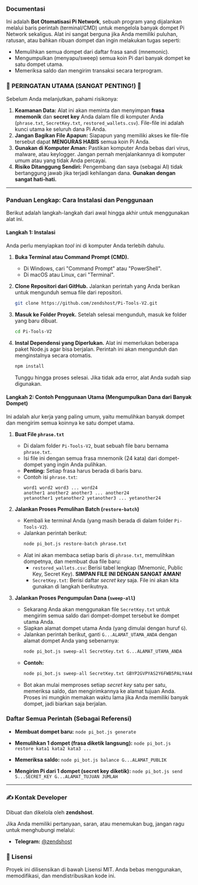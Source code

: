 

### Documentasi

Ini adalah **Bot Otomatisasi Pi Network**, sebuah program yang dijalankan melalui baris perintah (terminal/CMD) untuk mengelola banyak dompet Pi Network sekaligus. Alat ini sangat berguna jika Anda memiliki puluhan, ratusan, atau bahkan ribuan dompet dan ingin melakukan tugas seperti:

-   Memulihkan semua dompet dari daftar frasa sandi (mnemonic).
-   Mengumpulkan (menyapu/sweep) semua koin Pi dari banyak dompet ke satu dompet utama.
-   Memeriksa saldo dan mengirim transaksi secara terprogram.


### 🚨 **PERINGATAN UTAMA (SANGAT PENTING!)** 🚨

Sebelum Anda melanjutkan, pahami risikonya:

1.  **Keamanan Data:** Alat ini akan meminta dan menyimpan **frasa mnemonik** dan **secret key** Anda dalam file di komputer Anda (`phrase.txt`, `SecretKey.txt`, `restored_wallets.csv`). File-file ini adalah kunci utama ke seluruh dana Pi Anda.
2.  **Jangan Bagikan File Apapun:** Siapapun yang memiliki akses ke file-file tersebut dapat **MENGURAS HABIS** semua koin Pi Anda.
3.  **Gunakan di Komputer Aman:** Pastikan komputer Anda bebas dari virus, malware, atau keylogger. Jangan pernah menjalankannya di komputer umum atau yang tidak Anda percayai.
4.  **Risiko Ditanggung Sendiri:** Pengembang dan saya (sebagai AI) tidak bertanggung jawab jika terjadi kehilangan dana. **Gunakan dengan sangat hati-hati.**

---

### Panduan Lengkap: Cara Instalasi dan Penggunaan

Berikut adalah langkah-langkah dari awal hingga akhir untuk menggunakan alat ini.

#### Langkah 1: Instalasi

Anda perlu menyiapkan *tool* ini di komputer Anda terlebih dahulu.

1.  **Buka Terminal atau Command Prompt (CMD).**
    -   Di Windows, cari "Command Prompt" atau "PowerShell".
    -   Di macOS atau Linux, cari "Terminal".

2.  **Clone Repositori dari GitHub.**
    Jalankan perintah yang Anda berikan untuk mengunduh semua file dari repositori.
    ```bash
    git clone https://github.com/zendshost/Pi-Tools-V2.git
    ```

3.  **Masuk ke Folder Proyek.**
    Setelah selesai mengunduh, masuk ke folder yang baru dibuat.
    ```bash
    cd Pi-Tools-V2
    ```

4.  **Instal Dependensi yang Diperlukan.**
    Alat ini memerlukan beberapa paket Node.js agar bisa berjalan. Perintah ini akan mengunduh dan menginstalnya secara otomatis.
    ```bash
    npm install
    ```
    Tunggu hingga proses selesai. Jika tidak ada error, alat Anda sudah siap digunakan.

#### Langkah 2: Contoh Penggunaan Utama (Mengumpulkan Dana dari Banyak Dompet)

Ini adalah alur kerja yang paling umum, yaitu memulihkan banyak dompet dan mengirim semua koinnya ke satu dompet utama.

1.  **Buat File `phrase.txt`**
    -   Di dalam folder `Pi-Tools-V2`, buat sebuah file baru bernama `phrase.txt`.
    -   Isi file ini dengan semua frasa mnemonik (24 kata) dari dompet-dompet yang ingin Anda pulihkan.
    -   **Penting:** Setiap frasa harus berada di baris baru.
    -   Contoh isi `phrase.txt`:
        ```
        word1 word2 word3 ... word24
        another1 another2 another3 ... another24
        yetanother1 yetanother2 yetanother3 ... yetanother24
        ```

2.  **Jalankan Proses Pemulihan Batch (`restore-batch`)**
    -   Kembali ke terminal Anda (yang masih berada di dalam folder `Pi-Tools-V2`).
    -   Jalankan perintah berikut:
        ```bash
        node pi_bot.js restore-batch phrase.txt
        ```
    -   Alat ini akan membaca setiap baris di `phrase.txt`, memulihkan dompetnya, dan membuat dua file baru:
        -   `restored_wallets.csv`: Berisi tabel lengkap (Mnemonic, Public Key, Secret Key). **SIMPAN FILE INI DENGAN SANGAT AMAN!**
        -   `SecretKey.txt`: Berisi daftar *secret key* saja. File ini akan kita gunakan di langkah berikutnya.

3.  **Jalankan Proses Pengumpulan Dana (`sweep-all`)**
    -   Sekarang Anda akan menggunakan file `SecretKey.txt` untuk mengirim semua saldo dari dompet-dompet tersebut ke dompet utama Anda.
    -   Siapkan alamat dompet utama Anda (yang dimulai dengan huruf `G`).
    -   Jalankan perintah berikut, ganti `G...ALAMAT_UTAMA_ANDA` dengan alamat dompet Anda yang sebenarnya:
        ```bash
        node pi_bot.js sweep-all SecretKey.txt G...ALAMAT_UTAMA_ANDA
        ```
    -   **Contoh:**
        ```bash
        node pi_bot.js sweep-all SecretKey.txt GBYP2GVPYAS2Y6FWB5PALY4A4ER34L2HYK2JBUT2B3T5T3F4V5U6X7Y8
        ```
    -   Bot akan mulai memproses setiap *secret key* satu per satu, memeriksa saldo, dan mengirimkannya ke alamat tujuan Anda. Proses ini mungkin memakan waktu lama jika Anda memiliki banyak dompet, jadi biarkan saja berjalan.

### Daftar Semua Perintah (Sebagai Referensi)

-   **Membuat dompet baru:**
    `node pi_bot.js generate`

-   **Memulihkan 1 dompet (frasa diketik langsung):**
    `node pi_bot.js restore kata1 kata2 kata3 ...`

-   **Memeriksa saldo:**
    `node pi_bot.js balance G...ALAMAT_PUBLIK`

-   **Mengirim Pi dari 1 dompet (secret key diketik):**
    `node pi_bot.js send S...SECRET_KEY G...ALAMAT_TUJUAN JUMLAH`

---

### ✍️ Kontak Developer

Dibuat dan dikelola oleh **zendshost**.

Jika Anda memiliki pertanyaan, saran, atau menemukan bug, jangan ragu untuk menghubungi melalui:

-   **Telegram:** [@zendshost](https://t.me/zendshost)

### 📜 Lisensi

Proyek ini dilisensikan di bawah Lisensi MIT. Anda bebas menggunakan, memodifikasi, dan mendistribusikan kode ini.
